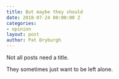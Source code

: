 ```yaml
---
title: But maybe they should
date: 2018-07-24 00:00:00 Z
categories:
- opinion
layout: post
author: Pat Dryburgh
---
```


Not all posts need a title.

<!-- excerpt_separator -->

They sometimes just want to be left alone.